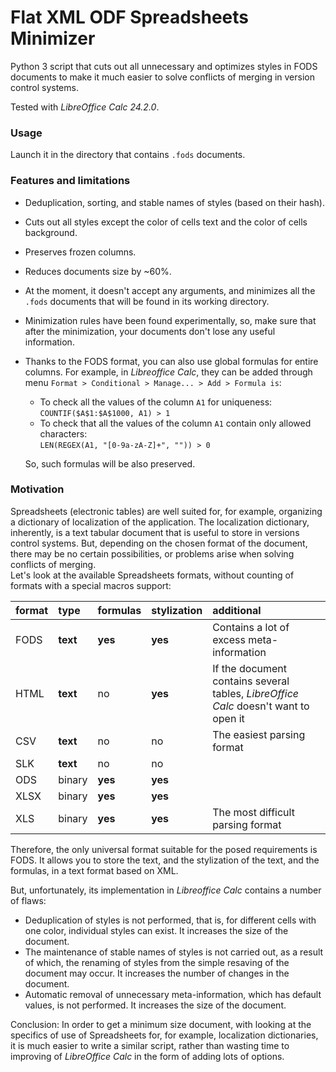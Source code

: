 # Flat XML ODF Spreadsheets Minimizer

Python 3 script that cuts out all unnecessary and optimizes styles in FODS documents
to make it much easier to solve conflicts of merging in version control systems.

Tested with _LibreOffice Calc 24.2.0_.

### Usage

Launch it in the directory that contains `.fods` documents.

### Features and limitations

- Deduplication, sorting, and stable names of styles (based on their hash).
- Cuts out all styles except the color of cells text and the color of cells background.
- Preserves frozen columns.
- Reduces documents size by ~60%.
- At the moment, it doesn't accept any arguments, and minimizes all the `.fods` documents that will be found in its working directory.
- Minimization rules have been found experimentally, so, make sure that after the minimization, your documents don't lose any useful information.
- Thanks to the FODS format, you can also use global formulas for entire columns. For example, in _Libreoffice Calc_, they can be added through menu `Format > Conditional > Manage... > Add > Formula is`:
  - To check all the values ​​of the column `A1` for uniqueness:  
    `COUNTIF($A$1:$A$1000, A1) > 1`
  - To check that all the values ​​of the column `A1` contain only allowed characters:  
    `LEN(REGEX(A1, "[0-9a-zA-Z]+", "")) > 0`

  So, such formulas will be also preserved.

### Motivation

Spreadsheets (electronic tables) are well suited for, for example, organizing a dictionary of localization of the application. The localization dictionary, inherently, is a text tabular document that is useful to store in versions control systems. But, depending on the chosen format of the document, there may be no certain possibilities, or problems arise when solving conflicts of merging.  
Let's look at the available Spreadsheets formats, without counting of formats with a special macros support:

| format | type     | formulas | stylization | additional
| :----- | :------- | :------- | :---------- | :----
| FODS   | **text** | **yes**  | **yes**     | Contains a lot of excess meta-information
| HTML   | **text** | no       | **yes**     | If the document contains several tables, _LibreOffice Calc_ doesn't want to open it
| CSV    | **text** | no       | no          | The easiest parsing format
| SLK    | **text** | no       | no          |
| ODS    | binary   | **yes**  | **yes**     |
| XLSX   | binary   | **yes**  | **yes**     |
| XLS    | binary   | **yes**  | **yes**     | The most difficult parsing format

Therefore, the only universal format suitable for the posed requirements is FODS. It allows you to store the text, and the stylization of the text, and the formulas, in a text format based on XML.

But, unfortunately, its implementation in _Libreoffice Calc_ contains a number of flaws:
- Deduplication of styles is not performed, that is, for different cells with one color, individual styles can exist. It increases the size of the document.
- The maintenance of stable names of styles is not carried out, as a result of which, the renaming of styles from the simple resaving of the document may occur. It increases the number of changes in the document.
- Automatic removal of unnecessary meta-information, which has default values, is not performed. It increases the size of the document.

Conclusion: In order to get a minimum size document, with looking at the specifics of use of Spreadsheets for, for example, localization dictionaries, it is much easier to write a similar script, rather than wasting time to improving of _LibreOffice Calc_ in the form of adding lots of options.
